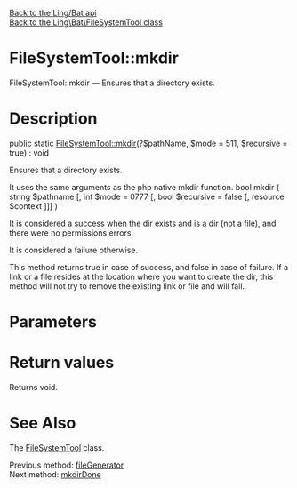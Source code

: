 [Back to the Ling/Bat api](https://github.com/lingtalfi/Bat/blob/master/doc/api/Ling/Bat.md)<br>
[Back to the Ling\Bat\FileSystemTool class](https://github.com/lingtalfi/Bat/blob/master/doc/api/Ling/Bat/FileSystemTool.md)


FileSystemTool::mkdir
================



FileSystemTool::mkdir — Ensures that a directory exists.




Description
================


public static [FileSystemTool::mkdir](https://github.com/lingtalfi/Bat/blob/master/doc/api/Ling/Bat/FileSystemTool/mkdir.md)(?$pathName, $mode = 511, $recursive = true) : void




Ensures that a directory exists.

It uses the same arguments as the php native mkdir function.
bool mkdir ( string $pathname [, int $mode = 0777 [, bool $recursive = false [, resource $context ]]] )


It is considered a success when the dir exists and is a dir (not a file), and there were no permissions errors.

It is considered a failure otherwise.


This method returns true in case of success, and false in case of failure.
If a link or a file resides at the location where you want to create the dir, this
method will not try to remove the existing link or file and will fail.




Parameters
================



Return values
================

Returns void.








See Also
================

The [FileSystemTool](https://github.com/lingtalfi/Bat/blob/master/doc/api/Ling/Bat/FileSystemTool.md) class.

Previous method: [fileGenerator](https://github.com/lingtalfi/Bat/blob/master/doc/api/Ling/Bat/FileSystemTool/fileGenerator.md)<br>Next method: [mkdirDone](https://github.com/lingtalfi/Bat/blob/master/doc/api/Ling/Bat/FileSystemTool/mkdirDone.md)<br>

